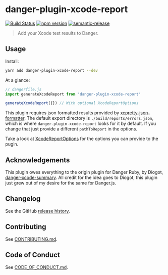 # danger-plugin-xcode-report

[![Build Status](https://travis-ci.org/stevethomp/danger-plugin-xcode-report.svg?branch=master)](https://travis-ci.org/stevethomp/danger-plugin-xcode-report)
[![npm version](https://badge.fury.io/js/danger-plugin-xcode-report.svg)](https://badge.fury.io/js/danger-plugin-xcode-report)
[![semantic-release](https://img.shields.io/badge/%20%20%F0%9F%93%A6%F0%9F%9A%80-semantic--release-e10079.svg)](https://github.com/semantic-release/semantic-release)

> Add your Xcode test results to Danger.

## Usage

Install:

```sh
yarn add danger-plugin-xcode-report --dev
```

At a glance:

```js
// dangerfile.js
import generateXcodeReport from 'danger-plugin-xcode-report'

generateXcodeReport({}) // With optional XcodeReportOptions
```

This plugin requires json formatted results provided by [xcpretty-json-formatter](https://github.com/marcelofabri/xcpretty-json-formatter). The default export directory is `./build/reports/errors.json`, which is where `danger-plugin-xcode-report` looks for it by default. If you change that just provide a different `pathToReport` in the options.

Take a look at [XcodeReportOptions](https://github.com/stevethomp/danger-plugin-xcode-report/blob/f6f51780fcd2c6988387d92639cfee98b548356a/src/index.ts#L15) for the options you can provide to the pugin.

## Acknowledgements

This plugin owes everything to the origin plugin for Danger Ruby, by Diogot, [danger-xcode-summary](https://github.com/diogot/danger-xcode_summary). All credit for the idea goes to Diogot, this plugin just grew out of my desire for the same for Danger.js.

## Changelog

See the GitHub [release history](https://github.com/stevethomp/danger-plugin-xcode-report/releases).

## Contributing

See [CONTRIBUTING.md](CONTRIBUTING.md).

## Code of Conduct

See [CODE_OF_CONDUCT.md](CODE_OF_CONDUCT.md).
